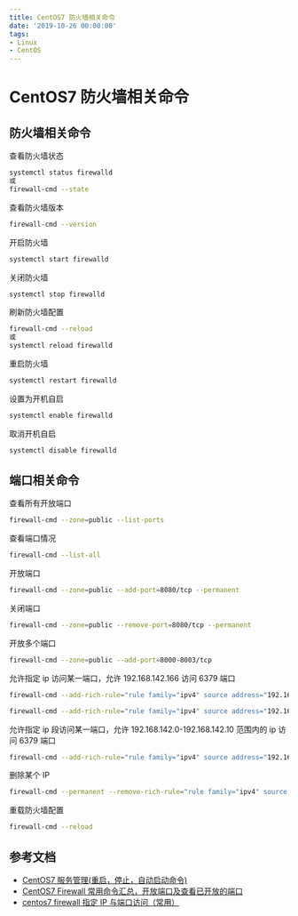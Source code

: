 ```yaml
---
title: CentOS7 防火墙相关命令
date: '2019-10-26 00:00:00'
tags:
- Linux
- CentOS
---
```

# CentOS7 防火墙相关命令

## 防火墙相关命令

查看防火墙状态

```bash
systemctl status firewalld
或
firewall-cmd --state
```
查看防火墙版本

```bash
firewall-cmd --version
```

开启防火墙

```bash
systemctl start firewalld
```

关闭防火墙

```bash
systemctl stop firewalld
```

刷新防火墙配置

```bash
firewall-cmd --reload
或
systemctl reload firewalld
```

重启防火墙

```bash
systemctl restart firewalld
```

设置为开机自启

```bash
systemctl enable firewalld
```

取消开机自启

```bash
systemctl disable firewalld
```

## 端口相关命令

查看所有开放端口

```bash
firewall-cmd --zone=public --list-ports
```

查看端口情况

```bash
firewall-cmd --list-all
```
开放端口

```bash
firewall-cmd --zone=public --add-port=8080/tcp --permanent
```

关闭端口

```bash
firewall-cmd --zone=public --remove-port=8080/tcp --permanent
```

开放多个端口

```bash
firewall-cmd --zone=public --add-port=8000-8003/tcp
```

允许指定 ip 访问某一端口，允许 192.168.142.166 访问 6379 端口

```bash
firewall-cmd --add-rich-rule="rule family="ipv4" source address="192.168.142.166" port protocol="tcp" port="6379" accept" --permanent
```
```bash
firewall-cmd --add-rich-rule="rule family="ipv4" source address="192.168.0.233" accept" --permanent
```

允许指定 ip 段访问某一端口，允许 192.168.142.0-192.168.142.10 范围内的 ip 访问 6379 端口

```bash
firewall-cmd --add-rich-rule="rule family="ipv4" source address="192.168.142.0/10" port protocol="tcp" port="6379" accept" --permanent
```

删除某个 IP

```bash
firewall-cmd --permanent --remove-rich-rule="rule family="ipv4" source address="192.168.1.51" accept" --permanent
```

重载防火墙配置

```bash
firewall-cmd --reload
```

## 参考文档
- [CentOS7 服务管理(重启，停止，自动启动命令)](https://www.cnblogs.com/lywJ/p/10710591.html)
- [CentOS7 Firewall 常用命令汇总，开放端口及查看已开放的端口](https://blog.csdn.net/lvqingyao520/article/details/81075094)
- [centos7 firewall 指定 IP 与端口访问（常用）](https://www.cnblogs.com/caidingyu/p/11008160.html)
